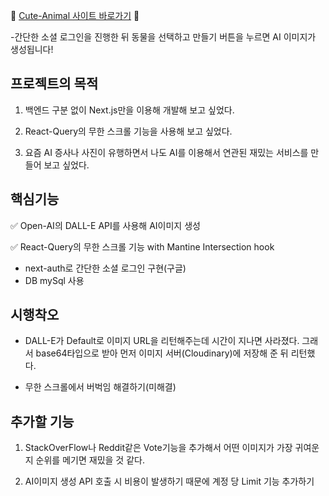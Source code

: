 🤗 [Cute-Animal 사이트 바로가기](https://cute-animal.vercel.app) 🤗

-간단한 소셜 로그인을 진행한 뒤 동물을 선택하고 만들기 버튼을 누르면 AI 이미지가 생성됩니다!

## 프로젝트의 목적

1. 백엔드 구분 없이 Next.js만을 이용해 개발해 보고 싶었다.

2. React-Query의 무한 스크롤 기능을 사용해 보고 싶었다.

3. 요즘 AI 증사나 사진이 유행하면서 나도 AI를 이용해서 연관된 재밌는 서비스를 만들어 보고 싶었다.

## 핵심기능

✅ Open-AI의 DALL-E API를 사용해 AI이미지 생성

✅ React-Query의 무한 스크롤 기능 with Mantine Intersection hook

- next-auth로 간단한 소셜 로그인 구현(구글)
- DB mySql 사용

## 시행착오

- DALL-E가 Default로 이미지 URL을 리턴해주는데 시간이 지나면 사라졌다. 그래서 base64타입으로 받아 먼저 이미지 서버(Cloudinary)에 저장해 준 뒤 리턴했다.

- 무한 스크롤에서 버벅임 해결하기(미해결)

## 추가할 기능

1. StackOverFlow나 Reddit같은 Vote기능을 추가해서 어떤 이미지가 가장 귀여운지 순위를 메기면 재밌을 것 같다.

2. AI이미지 생성 API 호출 시 비용이 발생하기 때문에 계정 당 Limit 기능 추가하기
